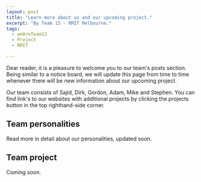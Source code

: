 ```yaml
---
layout: post
title: "Learn more about us and our upcoming project."
excerpt: "By Team 13 - RMIT Melbourne."
tags: 
  - weAreTeam13
  - Project
  - RMIT

---
```


Dear reader, it is a pleasure to welcome you to our team's posts section. Being similar to a notice board, we will update this page from time to time whenever there will be new information about our upcoming project. 

Our team consists of Sajid, Dirk, Gordon, Adam, Mike and Stephen. You can find link's to our websites with additional projects by clicking the projects button in the top righthand-side corner.

## Team personalities

Read more in detail about our personalities, updated soon.

## Team project

Coming soon.

